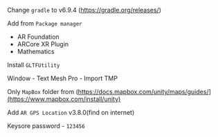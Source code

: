Change `gradle` to v6.9.4 (https://gradle.org/releases/)

Add from `Package manager`
- AR Foundation 
- ARCore XR Plugin
- Mathematics

Install `GLTFUtility`

Window - Text Mesh Pro - Import TMP

Only `MapBox` folder from (https://docs.mapbox.com/unity/maps/guides/](https://www.mapbox.com/install/unity)

Add `AR GPS Location` v3.8.0(find on internet)

Keysore password - `123456`
